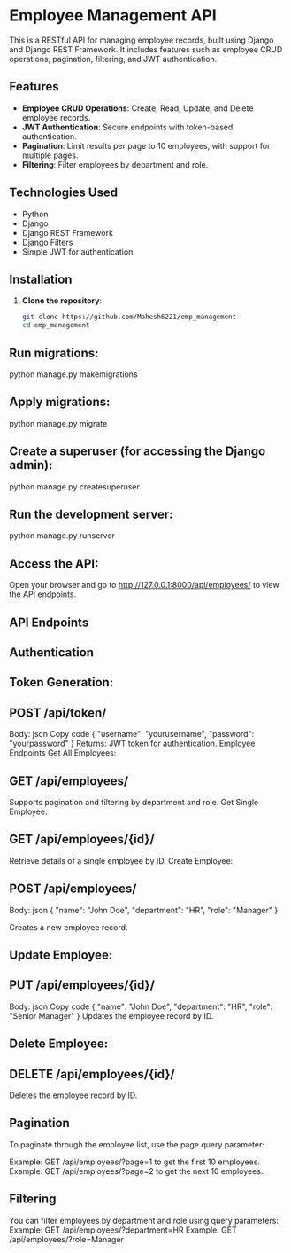 # Employee Management API

This is a RESTful API for managing employee records, built using Django and Django REST Framework. It includes features such as employee CRUD operations, pagination, filtering, and JWT authentication.

## Features

- **Employee CRUD Operations**: Create, Read, Update, and Delete employee records.
- **JWT Authentication**: Secure endpoints with token-based authentication.
- **Pagination**: Limit results per page to 10 employees, with support for multiple pages.
- **Filtering**: Filter employees by department and role.

## Technologies Used

- Python
- Django
- Django REST Framework
- Django Filters
- Simple JWT for authentication

## Installation

1. **Clone the repository**:

   ```bash
   git clone https://github.com/Mahesh6221/emp_management
   cd emp_management

## Run migrations:

python manage.py makemigrations

## Apply migrations:

python manage.py migrate

## Create a superuser (for accessing the Django admin):
python manage.py createsuperuser


## Run the development server:

python manage.py runserver


## Access the API:

Open your browser and go to http://127.0.0.1:8000/api/employees/ to view the API endpoints.

## API Endpoints
## Authentication
## Token Generation:

## POST /api/token/
Body:
json
Copy code
{ 
  "username": "yourusername", 
  "password": "yourpassword" 
}
Returns: JWT token for authentication.
Employee Endpoints
Get All Employees:

## GET /api/employees/
Supports pagination and filtering by department and role.
Get Single Employee:

## GET /api/employees/{id}/
Retrieve details of a single employee by ID.
Create Employee:

## POST /api/employees/
Body:
json
{ 
  "name": "John Doe", 
  "department": "HR", 
  "role": "Manager" 
}

Creates a new employee record.

## Update Employee:

## PUT /api/employees/{id}/
Body:
json
Copy code
{ 
  "name": "John Doe", 
  "department": "HR", 
  "role": "Senior Manager" 
}
Updates the employee record by ID.


## Delete Employee:

## DELETE /api/employees/{id}/
Deletes the employee record by ID.

## Pagination
To paginate through the employee list, use the page query parameter:

Example: GET /api/employees/?page=1 to get the first 10 employees.
Example: GET /api/employees/?page=2 to get the next 10 employees.


## Filtering
You can filter employees by department and role using query parameters:
Example: GET /api/employees/?department=HR
Example: GET /api/employees/?role=Manager
